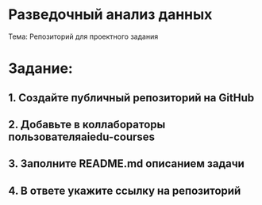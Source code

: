 # Разведочный анализ данных
Тема:
Репозиторий для проектного задания

# Задание:

## 1. Создайте публичный репозиторий на GitHub
## 2. Добавьте в коллабораторы пользователяaiedu-courses
## 3. Заполните README.md описанием задачи
## 4. В ответе укажите ссылку на репозиторий
